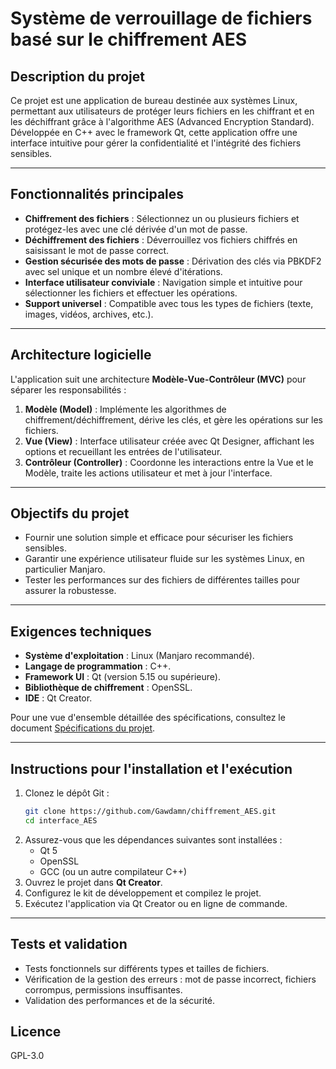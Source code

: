 # **Système de verrouillage de fichiers basé sur le chiffrement AES**

## **Description du projet**
Ce projet est une application de bureau destinée aux systèmes Linux, permettant aux utilisateurs de protéger leurs fichiers en les chiffrant et en les déchiffrant grâce à l'algorithme AES (Advanced Encryption Standard). Développée en C++ avec le framework Qt, cette application offre une interface intuitive pour gérer la confidentialité et l'intégrité des fichiers sensibles.

---

## **Fonctionnalités principales**
- **Chiffrement des fichiers** : Sélectionnez un ou plusieurs fichiers et protégez-les avec une clé dérivée d'un mot de passe.
- **Déchiffrement des fichiers** : Déverrouillez vos fichiers chiffrés en saisissant le mot de passe correct.
- **Gestion sécurisée des mots de passe** : Dérivation des clés via PBKDF2 avec sel unique et un nombre élevé d'itérations.
- **Interface utilisateur conviviale** : Navigation simple et intuitive pour sélectionner les fichiers et effectuer les opérations.
- **Support universel** : Compatible avec tous les types de fichiers (texte, images, vidéos, archives, etc.).

---

## **Architecture logicielle**
L'application suit une architecture **Modèle-Vue-Contrôleur (MVC)** pour séparer les responsabilités :
1. **Modèle (Model)** : Implémente les algorithmes de chiffrement/déchiffrement, dérive les clés, et gère les opérations sur les fichiers.
2. **Vue (View)** : Interface utilisateur créée avec Qt Designer, affichant les options et recueillant les entrées de l'utilisateur.
3. **Contrôleur (Controller)** : Coordonne les interactions entre la Vue et le Modèle, traite les actions utilisateur et met à jour l'interface.

---

## **Objectifs du projet**
- Fournir une solution simple et efficace pour sécuriser les fichiers sensibles.
- Garantir une expérience utilisateur fluide sur les systèmes Linux, en particulier Manjaro.
- Tester les performances sur des fichiers de différentes tailles pour assurer la robustesse.

---

## **Exigences techniques**
- **Système d'exploitation** : Linux (Manjaro recommandé).
- **Langage de programmation** : C++.
- **Framework UI** : Qt (version 5.15 ou supérieure).
- **Bibliothèque de chiffrement** : OpenSSL.
- **IDE** : Qt Creator.

Pour une vue d'ensemble détaillée des spécifications, consultez le document [Spécifications du projet](doc_sp%C3%A9cifications_projet.md).

---

## **Instructions pour l'installation et l'exécution**
1. Clonez le dépôt Git :
   ```bash
   git clone https://github.com/Gawdamn/chiffrement_AES.git
   cd interface_AES
   ```
2. Assurez-vous que les dépendances suivantes sont installées :
   - Qt 5
   - OpenSSL
   - GCC (ou un autre compilateur C++)
3. Ouvrez le projet dans **Qt Creator**.
4. Configurez le kit de développement et compilez le projet.
5. Exécutez l'application via Qt Creator ou en ligne de commande.

---

## **Tests et validation**
- Tests fonctionnels sur différents types et tailles de fichiers.
- Vérification de la gestion des erreurs : mot de passe incorrect, fichiers corrompus, permissions insuffisantes.
- Validation des performances et de la sécurité.


## **Licence**
GPL-3.0